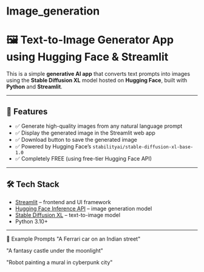 # Image_generation
# 🖼️ Text-to-Image Generator App using Hugging Face & Streamlit

This is a simple **generative AI app** that converts text prompts into images using the **Stable Diffusion XL** model hosted on **Hugging Face**, built with **Python** and **Streamlit**.

---

## 🚀 Features

- ✅ Generate high-quality images from any natural language prompt  
- ✅ Display the generated image in the Streamlit web app  
- ✅ Download button to save the generated image  
- ✅ Powered by Hugging Face’s `stabilityai/stable-diffusion-xl-base-1.0`  
- ✅ Completely FREE (using free-tier Hugging Face API)  

---

## 🛠️ Tech Stack

- [Streamlit](https://streamlit.io/) – frontend and UI framework  
- [Hugging Face Inference API](https://huggingface.co/inference-api) – image generation model  
- [Stable Diffusion XL](https://huggingface.co/stabilityai/stable-diffusion-xl-base-1.0) – text-to-image model  
- Python 3.10+

---
🧪 Example Prompts
"A Ferrari car on an Indian street"

"A fantasy castle under the moonlight"

"Robot painting a mural in cyberpunk city"


